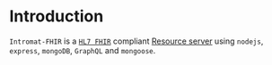 # Introduction

`Intromat-FHIR` is a [`HL7 FHIR`](http://hl7.org/fhir/resourcelist.html) compliant [Resource server](http://hl7.org/fhir/smart-app-launch/0.8.0/) using `nodejs`, `express`, `mongoDB`, `GraphQL` and `mongoose`.
